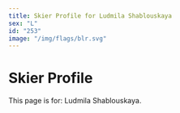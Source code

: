 ```yaml
---
title: Skier Profile for Ludmila Shablouskaya
sex: "L"
id: "253"
image: "/img/flags/blr.svg" 
---
```


# Skier Profile

This page is for: Ludmila Shablouskaya.
    